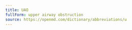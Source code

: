 ```yaml
---
title: UAO
fullForm: upper airway obstruction
source: https://openmd.com/dictionary/abbreviations/u
---
```

